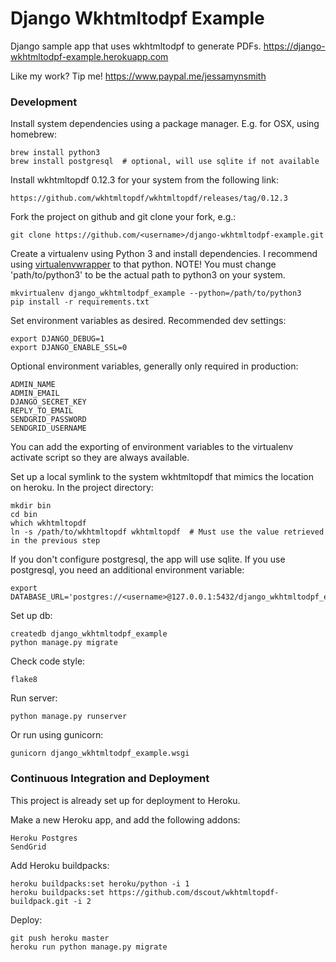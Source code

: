 # Django Wkhtmltodpf Example

Django sample app that uses wkhtmltodpf to generate PDFs.
https://django-wkhtmltodpf-example.herokuapp.com


Like my work? Tip me! https://www.paypal.me/jessamynsmith


### Development

Install system dependencies using a package manager. E.g. for OSX, using homebrew:

    brew install python3
    brew install postgresql  # optional, will use sqlite if not available

Install wkhtmltopdf 0.12.3 for your system from the following link:

    https://github.com/wkhtmltopdf/wkhtmltopdf/releases/tag/0.12.3

Fork the project on github and git clone your fork, e.g.:

    git clone https://github.com/<username>/django-wkhtmltodpf-example.git

Create a virtualenv using Python 3 and install dependencies. I recommend using [virtualenvwrapper](https://virtualenvwrapper.readthedocs.org/en/latest/install.html#basic-installation) to that python. NOTE! You must change 'path/to/python3'
to be the actual path to python3 on your system.

    mkvirtualenv django_wkhtmltodpf_example --python=/path/to/python3
    pip install -r requirements.txt

Set environment variables as desired. Recommended dev settings:

    export DJANGO_DEBUG=1
    export DJANGO_ENABLE_SSL=0

Optional environment variables, generally only required in production:

    ADMIN_NAME
    ADMIN_EMAIL
    DJANGO_SECRET_KEY
    REPLY_TO_EMAIL
    SENDGRID_PASSWORD
    SENDGRID_USERNAME
    
You can add the exporting of environment variables to the virtualenv activate script so they are always available.

Set up a local symlink to the system wkhtmltopdf that mimics the location on heroku. In the project directory:

    mkdir bin
    cd bin
    which wkhtmltopdf
    ln -s /path/to/wkhtmltopdf wkhtmltopdf  # Must use the value retrieved in the previous step

If you don't configure postgresql, the app will use sqlite. If you use postgresql, you need an additional environment variable:

    export DATABASE_URL='postgres://<username>@127.0.0.1:5432/django_wkhtmltodpf_example'

Set up db:

    createdb django_wkhtmltodpf_example
    python manage.py migrate

Check code style:

    flake8

Run server:

    python manage.py runserver
    
Or run using gunicorn:

    gunicorn django_wkhtmltodpf_example.wsgi

### Continuous Integration and Deployment

This project is already set up for deployment to Heroku.

Make a new Heroku app, and add the following addons:

    Heroku Postgres
    SendGrid
    
Add Heroku buildpacks:

    heroku buildpacks:set heroku/python -i 1
    heroku buildpacks:set https://github.com/dscout/wkhtmltopdf-buildpack.git -i 2

Deploy:

    git push heroku master
    heroku run python manage.py migrate
